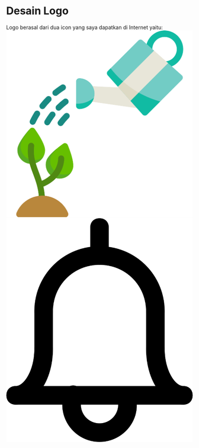 # Desain Logo

Logo berasal dari dua icon yang saya dapatkan di Internet yaitu:
[![Gambar dari PNG Repo](watering-can-water-pngrepo-com.png)](https://www.pngrepo.com/svg/270541/watering-can-water "Website Download Logo 1")
[![Gambar dari KindPNG](kindpng_1326076.png)](https://www.kindpng.com/imgv/wwbRmi_bell-reminder-icon-png-transparent-png/ "Website Download Logo 2")
